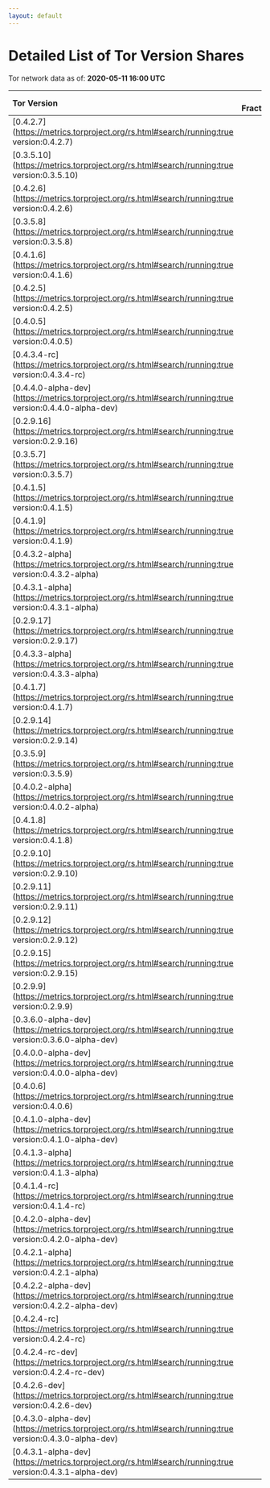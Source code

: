 ```yaml
---
layout: default
---
```



# Detailed List of Tor Version Shares

Tor network data as of: **2020-05-11 16:00 UTC**

| Tor Version                                                                                               |   CW Fraction(%) |   Exit(%) |   Guard(%) |   #Relays |
|:----------------------------------------------------------------------------------------------------------|-----------------:|----------:|-----------:|----------:|
| [0.4.2.7](https://metrics.torproject.org/rs.html#search/running:true version:0.4.2.7)                     |             60.8 |     82.65 |      50.08 |      3487 |
| [0.3.5.10](https://metrics.torproject.org/rs.html#search/running:true version:0.3.5.10)                   |              6.9 |      5.04 |       7.46 |       690 |
| [0.4.2.6](https://metrics.torproject.org/rs.html#search/running:true version:0.4.2.6)                     |              6.6 |      4.8  |       6.17 |       594 |
| [0.3.5.8](https://metrics.torproject.org/rs.html#search/running:true version:0.3.5.8)                     |              6   |      1.4  |       8.71 |       520 |
| [0.4.1.6](https://metrics.torproject.org/rs.html#search/running:true version:0.4.1.6)                     |              5.1 |      0.85 |       7.49 |       310 |
| [0.4.2.5](https://metrics.torproject.org/rs.html#search/running:true version:0.4.2.5)                     |              2.9 |      1.31 |       4.1  |       220 |
| [0.4.0.5](https://metrics.torproject.org/rs.html#search/running:true version:0.4.0.5)                     |              2.4 |      0.04 |       4.07 |        92 |
| [0.4.3.4-rc](https://metrics.torproject.org/rs.html#search/running:true version:0.4.3.4-rc)               |              1.9 |      1.4  |       2.49 |        79 |
| [0.4.4.0-alpha-dev](https://metrics.torproject.org/rs.html#search/running:true version:0.4.4.0-alpha-dev) |              1.1 |      0.29 |       1.71 |        45 |
| [0.2.9.16](https://metrics.torproject.org/rs.html#search/running:true version:0.2.9.16)                   |              0.8 |      0.08 |       1.08 |       138 |
| [0.3.5.7](https://metrics.torproject.org/rs.html#search/running:true version:0.3.5.7)                     |              0.8 |      0.01 |       1.26 |        39 |
| [0.4.1.5](https://metrics.torproject.org/rs.html#search/running:true version:0.4.1.5)                     |              0.7 |      0.01 |       1.23 |        56 |
| [0.4.1.9](https://metrics.torproject.org/rs.html#search/running:true version:0.4.1.9)                     |              0.6 |      0.38 |       0.56 |        73 |
| [0.4.3.2-alpha](https://metrics.torproject.org/rs.html#search/running:true version:0.4.3.2-alpha)         |              0.5 |      0.33 |       0.71 |        26 |
| [0.4.3.1-alpha](https://metrics.torproject.org/rs.html#search/running:true version:0.4.3.1-alpha)         |              0.4 |      0    |       0.72 |         5 |
| [0.2.9.17](https://metrics.torproject.org/rs.html#search/running:true version:0.2.9.17)                   |              0.3 |      0.68 |       0.07 |        50 |
| [0.4.3.3-alpha](https://metrics.torproject.org/rs.html#search/running:true version:0.4.3.3-alpha)         |              0.3 |      0.34 |       0.4  |        31 |
| [0.4.1.7](https://metrics.torproject.org/rs.html#search/running:true version:0.4.1.7)                     |              0.2 |      0.12 |       0.31 |        21 |
| [0.2.9.14](https://metrics.torproject.org/rs.html#search/running:true version:0.2.9.14)                   |              0.1 |      0.04 |       0.26 |        54 |
| [0.3.5.9](https://metrics.torproject.org/rs.html#search/running:true version:0.3.5.9)                     |              0.1 |      0    |       0.29 |         2 |
| [0.4.0.2-alpha](https://metrics.torproject.org/rs.html#search/running:true version:0.4.0.2-alpha)         |              0.1 |      0.05 |       0.24 |         2 |
| [0.4.1.8](https://metrics.torproject.org/rs.html#search/running:true version:0.4.1.8)                     |              0.1 |      0    |       0.2  |         2 |
| [0.2.9.10](https://metrics.torproject.org/rs.html#search/running:true version:0.2.9.10)                   |              0   |      0.02 |       0.07 |        10 |
| [0.2.9.11](https://metrics.torproject.org/rs.html#search/running:true version:0.2.9.11)                   |              0   |      0    |       0    |         5 |
| [0.2.9.12](https://metrics.torproject.org/rs.html#search/running:true version:0.2.9.12)                   |              0   |      0    |       0    |         1 |
| [0.2.9.15](https://metrics.torproject.org/rs.html#search/running:true version:0.2.9.15)                   |              0   |      0    |       0    |         8 |
| [0.2.9.9](https://metrics.torproject.org/rs.html#search/running:true version:0.2.9.9)                     |              0   |      0    |       0    |         3 |
| [0.3.6.0-alpha-dev](https://metrics.torproject.org/rs.html#search/running:true version:0.3.6.0-alpha-dev) |              0   |      0    |       0    |         1 |
| [0.4.0.0-alpha-dev](https://metrics.torproject.org/rs.html#search/running:true version:0.4.0.0-alpha-dev) |              0   |      0    |       0    |         1 |
| [0.4.0.6](https://metrics.torproject.org/rs.html#search/running:true version:0.4.0.6)                     |              0   |      0    |       0.16 |         1 |
| [0.4.1.0-alpha-dev](https://metrics.torproject.org/rs.html#search/running:true version:0.4.1.0-alpha-dev) |              0   |      0    |       0    |         1 |
| [0.4.1.3-alpha](https://metrics.torproject.org/rs.html#search/running:true version:0.4.1.3-alpha)         |              0   |      0    |       0    |         1 |
| [0.4.1.4-rc](https://metrics.torproject.org/rs.html#search/running:true version:0.4.1.4-rc)               |              0   |      0    |       0    |         1 |
| [0.4.2.0-alpha-dev](https://metrics.torproject.org/rs.html#search/running:true version:0.4.2.0-alpha-dev) |              0   |      0    |       0    |         1 |
| [0.4.2.1-alpha](https://metrics.torproject.org/rs.html#search/running:true version:0.4.2.1-alpha)         |              0   |      0    |       0    |         1 |
| [0.4.2.2-alpha-dev](https://metrics.torproject.org/rs.html#search/running:true version:0.4.2.2-alpha-dev) |              0   |      0    |       0    |         1 |
| [0.4.2.4-rc](https://metrics.torproject.org/rs.html#search/running:true version:0.4.2.4-rc)               |              0   |      0.06 |       0.02 |         4 |
| [0.4.2.4-rc-dev](https://metrics.torproject.org/rs.html#search/running:true version:0.4.2.4-rc-dev)       |              0   |      0    |       0    |         2 |
| [0.4.2.6-dev](https://metrics.torproject.org/rs.html#search/running:true version:0.4.2.6-dev)             |              0   |      0    |       0    |         1 |
| [0.4.3.0-alpha-dev](https://metrics.torproject.org/rs.html#search/running:true version:0.4.3.0-alpha-dev) |              0   |      0    |       0    |         3 |
| [0.4.3.1-alpha-dev](https://metrics.torproject.org/rs.html#search/running:true version:0.4.3.1-alpha-dev) |              0   |      0    |       0    |         1 |